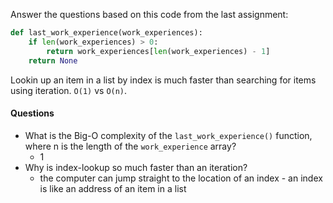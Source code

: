 Answer the questions based on this code from the last assignment:
``` python
def last_work_experience(work_experiences):
    if len(work_experiences) > 0:
        return work_experiences[len(work_experiences) - 1]
    return None
```
Lookin up an item in a list by index is much faster than searching for items using iteration. `O(1)` vs `O(n)`. 

#### Questions
- What is the Big-O complexity of the `last_work_experience()` function, where n is the length of the `work_experience` array?
	- 1
- Why is index-lookup so much faster than an iteration? 
	- the computer can jump straight to the location of an index - an index is like an address of an item in a list
